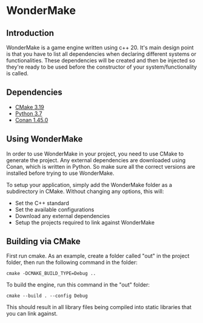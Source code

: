 # WonderMake

## Introduction
WonderMake is a game engine written using c++ 20. It's main design point is that you have to list all dependencies when declaring different systems or functionalities. These dependencies will be created and then be injected so they're ready to be used before the constructor of your system/functionality is called.

## Dependencies
- [CMake 3.19](https://cmake.org/)
- [Python 3.7](https://www.python.org/)
- [Conan 1.45.0](https://conan.io/)

## Using WonderMake
In order to use WonderMake in your project, you need to use CMake to generate the project. Any external dependencies are downloaded using Conan, which is written in Python. So make sure all the correct versions are installed before trying to use WonderMake.

To setup your application, simply add the WonderMake folder as a subdirectory in CMake. Without changing any options, this will:
- Set the C++ standard
- Set the available configurations
- Download any external dependencies
- Setup the projects required to link against WonderMake

## Building via CMake
First run cmake. As an example, create a folder called "out" in the project folder, then run the following command in the folder:

`cmake -DCMAKE_BUILD_TYPE=Debug ..`

To build the engine, run this command in the "out" folder:

`cmake --build . --config Debug`

This should result in all library files being compiled into static libraries that you can link against.
